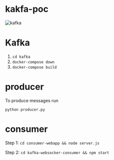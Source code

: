 # kakfa-poc
![kafka](https://github.com/user-attachments/assets/5eba26eb-bbfe-4fa2-ac7f-5665513e625f)

# Kafka
  1. `cd kafka`
  2. `docker-compose down`
  3. `docker-compose build`

# producer

To produce messages run 


``` python producer.py ```


# consumer

Step 1: ``` cd consumer-webapp && node server.js ```

Step 2: ``` cd kafka-websocker-consumer && npm start ```









